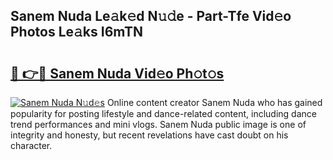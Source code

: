 ## Sanem Nuda Le𝚊k𝚎d N𝚞𝚍e - Part-Tfe Vid𝚎o Photos Le𝚊ks I6mTN

# <h2><a href="http://fbfpz9t.evod.top/?m=Sanem+Nuda">🔗 👉🔴 Sanem Nuda Vid𝚎o Ph𝚘t𝚘s</a></h2>

[![Sanem Nuda N𝚞d𝚎s](https://i.imgur.com/8V9OHl7.gif)](http://fbfpz9t.evod.top/?m=Sanem+Nuda)
Online content creator Sanem Nuda who has gained popularity for posting lifestyle and dance-related content, including dance trend performances and mini vlogs. Sanem Nuda public image is one of integrity and honesty, but recent revelations have cast doubt on his character. 
